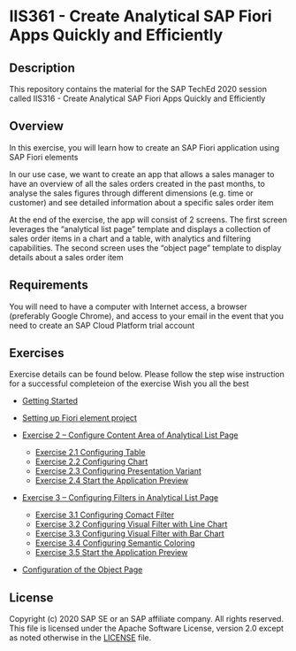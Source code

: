 # IIS361 - Create Analytical SAP Fiori Apps Quickly and Efficiently

## Description

This repository contains the material for the SAP TechEd 2020 session called IIS316 - Create Analytical SAP Fiori Apps Quickly and Efficiently  

## Overview

In this exercise, you will learn how to create an SAP Fiori application using SAP Fiori elements

In our use case, we want to create an app that allows a sales manager to have an overview of all the sales orders created in the past months, to analyse the sales figures through different dimensions (e.g. time or customer) and see detailed information about a specific sales order item

At the end of the exercise, the app will consist of 2 screens. The first screen leverages the “analytical list page” template and displays a collection of sales order items in a chart and a table, with analytics and filtering capabilities. The second screen uses the “object page” template to display details about a sales order item


## Requirements

You will need to have a computer with Internet access, a browser (preferably Google Chrome), and access to your email in the event that you need to create an SAP Cloud Platform trial account

## Exercises

Exercise details can be found below. Please follow the step wise instruction for a successful completeion of the exercise Wish you all the best

- [Getting Started](exercises/ex0/README.md)
- [Setting up Fiori element project](exercises/ex1/README.md)
- [Exercise 2 – Configure Content Area of Analytical List Page](exercises/ex2/README.md)
  - [Exercise 2.1 Configuring Table](exercises/ex2#exercise-21-configuring-table)
  - [Exercise 2.2 Configuring Chart](exercises/ex2#exercise-22-configuring-chart)
  - [Exercise 2.3 Configuring Presentation Variant](exercises/ex2#exercise-23-configuring-presentation-variant)
  - [Exercise 2.4 Start the Application Preview](exercises/ex2#exercise-24-start-the-application-preview)
- [Exercise 3 – Configuring Filters in Analytical List Page](exercises/ex3#exercise-3-configuring-filters-in-analytical-list-page)
  - [Exercise 3.1 Configuring Comact Filter](exercises/ex3#exercise-3.1-configuring-comact-filter)
  - [Exercise 3.2 Configuring Visual Filter with Line Chart](exercises/ex3#exercise-3.3-configuring-visual-filter-with-bar-chart)
  - [Exercise 3.3 Configuring Visual Filter with Bar Chart](exercises/ex3#exercise-33-configure-editable-object-page-header)
  - [Exercise 3.4 Configuring Semantic Coloring](exercises/ex3#exercise-3.4-configuring-semantic-coloring)
  - [Exercise 3.5 Start the Application Preview](exercises/ex3##exercise-3.5-start-the-application-preview)

- [Configuration of the Object Page](exercises/ex4/README.md)

## License
Copyright (c) 2020 SAP SE or an SAP affiliate company. All rights reserved. This file is licensed under the Apache Software License, version 2.0 except as noted otherwise in the [LICENSE](LICENSES/Apache-2.0.txt) file.
